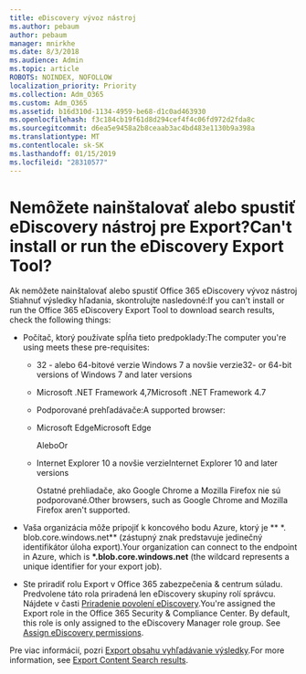 ```yaml
---
title: eDiscovery vývoz nástroj
ms.author: pebaum
author: pebaum
manager: mnirkhe
ms.date: 8/3/2018
ms.audience: Admin
ms.topic: article
ROBOTS: NOINDEX, NOFOLLOW
localization_priority: Priority
ms.collection: Adm_O365
ms.custom: Adm_O365
ms.assetid: b16d310d-1134-4959-be68-d1c0ad463930
ms.openlocfilehash: f3c184cb19f61d8d294cef4f4c06fd972d2fda8c
ms.sourcegitcommit: d6ea5e9458a2b8ceaab3ac4bd483e1130b9a398a
ms.translationtype: MT
ms.contentlocale: sk-SK
ms.lasthandoff: 01/15/2019
ms.locfileid: "28310577"
---
```

# <a name="cant-install-or-run-the-ediscovery-export-tool"></a><span data-ttu-id="a28e7-102">Nemôžete nainštalovať alebo spustiť eDiscovery nástroj pre Export?</span><span class="sxs-lookup"><span data-stu-id="a28e7-102">Can't install or run the eDiscovery Export Tool?</span></span>

<span data-ttu-id="a28e7-103">Ak nemôžete nainštalovať alebo spustiť Office 365 eDiscovery vývoz nástroj Stiahnuť výsledky hľadania, skontrolujte nasledovné:</span><span class="sxs-lookup"><span data-stu-id="a28e7-103">If you can't install or run the Office 365 eDiscovery Export Tool to download search results, check the following things:</span></span>
  
- <span data-ttu-id="a28e7-104">Počítač, ktorý používate spĺňa tieto predpoklady:</span><span class="sxs-lookup"><span data-stu-id="a28e7-104">The computer you're using meets these pre-requisites:</span></span>
    
  - <span data-ttu-id="a28e7-105">32 - alebo 64-bitové verzie Windows 7 a novšie verzie</span><span class="sxs-lookup"><span data-stu-id="a28e7-105">32- or 64-bit versions of Windows 7 and later versions</span></span>
    
  - <span data-ttu-id="a28e7-106">Microsoft .NET Framework 4,7</span><span class="sxs-lookup"><span data-stu-id="a28e7-106">Microsoft .NET Framework 4.7</span></span>
    
  - <span data-ttu-id="a28e7-107">Podporované prehľadávače:</span><span class="sxs-lookup"><span data-stu-id="a28e7-107">A supported browser:</span></span>
    
  - <span data-ttu-id="a28e7-108">Microsoft Edge</span><span class="sxs-lookup"><span data-stu-id="a28e7-108">Microsoft Edge</span></span>
    
    <span data-ttu-id="a28e7-109">Alebo</span><span class="sxs-lookup"><span data-stu-id="a28e7-109">Or</span></span>
    
  - <span data-ttu-id="a28e7-110">Internet Explorer 10 a novšie verzie</span><span class="sxs-lookup"><span data-stu-id="a28e7-110">Internet Explorer 10 and later versions</span></span>
    
    <span data-ttu-id="a28e7-111">Ostatné prehliadače, ako Google Chrome a Mozilla Firefox nie sú podporované.</span><span class="sxs-lookup"><span data-stu-id="a28e7-111">Other browsers, such as Google Chrome and Mozilla Firefox aren't supported.</span></span>
    
- <span data-ttu-id="a28e7-112">Vaša organizácia môže pripojiť k koncového bodu Azure, ktorý je \*\* \*. blob.core.windows.net\*\* (zástupný znak predstavuje jedinečný identifikátor úloha export).</span><span class="sxs-lookup"><span data-stu-id="a28e7-112">Your organization can connect to the endpoint in Azure, which is **\*.blob.core.windows.net** (the wildcard represents a unique identifier for your export job).</span></span> 
    
- <span data-ttu-id="a28e7-p101">Ste priradiť rolu Export v Office 365 zabezpečenia &amp; centrum súladu. Predvolene táto rola priradená len eDiscovery skupiny rolí správcu. Nájdete v časti [Priradenie povolení eDiscovery](https://support.office.com/article/assign-ediscovery-permissions-in-the-office-365-security-compliance-center-5b9a067b-9d2e-4aa5-bb33-99d8c0d0b5d7#moreinfo).</span><span class="sxs-lookup"><span data-stu-id="a28e7-p101">You're assigned the Export role in the Office 365 Security &amp; Compliance Center. By default, this role is only assigned to the eDiscovery Manager role group. See [Assign eDiscovery permissions](https://support.office.com/article/assign-ediscovery-permissions-in-the-office-365-security-compliance-center-5b9a067b-9d2e-4aa5-bb33-99d8c0d0b5d7#moreinfo).</span></span>
    
<span data-ttu-id="a28e7-116">Pre viac informácií, pozri [Export obsahu vyhľadávanie výsledky](https://support.office.com/article/Export-Content-Search-results-from-the-Office-365-Security-Compliance-Center-ed48d448-3714-4c42-85f5-10f75f6a4278).</span><span class="sxs-lookup"><span data-stu-id="a28e7-116">For more information, see [Export Content Search results](https://support.office.com/article/Export-Content-Search-results-from-the-Office-365-Security-Compliance-Center-ed48d448-3714-4c42-85f5-10f75f6a4278).</span></span>
  

